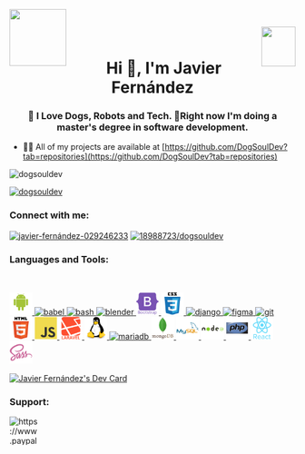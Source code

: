 
 <a href="https://github.com/"> <img align="left" src="https://media0.giphy.com/media/vMEjhlxsBR7Fe/giphy.gif?cid=ecf05e4781lj56773lpdiij1dnnuq0vqknb8owguaib598we&rid=giphy.gif&ct=g" height="100" width="100" alt="" /></a></p><br>
 
   <a href="https://github.com/DogSoulDev?tab=stars"> <img align="right" src="https://media4.giphy.com/media/du3J3cXyzhj75IOgvA/giphy.gif?cid=790b76115785c8c08f88a4b222dfb8aa3435eed553a2598e&rid=giphy.gif&ct=g" height="70" width="60" alt="" /></a></p><br>


<h1 align="center">Hi 👋, I'm Javier Fernández</h1>
<h3 align="center">👀 I Love Dogs, Robots and Tech. 🌱Right now I'm doing a master's degree in software development.</h3>

- 👨‍💻 All of my projects are available at [https://github.com/DogSoulDev?tab=repositories](https://github.com/DogSoulDev?tab=repositories)

<p align="left"> <img src="https://komarev.com/ghpvc/?username=dogsouldev&label=Profile%20views&color=0e75b6&style=flat" alt="dogsouldev" /> </p>

<p align="left"> <a href="https://github.com/ryo-ma/github-profile-trophy"><img src="https://github-profile-trophy.vercel.app/?username=dogsouldev" alt="dogsouldev" /></a> </p>

<h3 align="left">Connect with me:</h3>
<p align="left">
<a href="https://linkedin.com/in/javier-fernández-029246233" target="blank"><img align="center" src="https://raw.githubusercontent.com/rahuldkjain/github-profile-readme-generator/master/src/images/icons/Social/linked-in-alt.svg" alt="javier-fernández-029246233" height="30" width="40" /></a>
<a href="https://stackoverflow.com/users/18988723/dogsouldev" target="blank"><img align="center" src="https://raw.githubusercontent.com/rahuldkjain/github-profile-readme-generator/master/src/images/icons/Social/stack-overflow.svg" alt="18988723/dogsouldev" height="30" width="40" /></a>
</p>


<h3 align="left">Languages and Tools:</h3>
<br>
<p align="left"> <a href="https://developer.android.com" target="_blank" rel="noreferrer"> <img src="https://raw.githubusercontent.com/devicons/devicon/master/icons/android/android-original-wordmark.svg" alt="android" width="40" height="40"/> </a> <a href="https://babeljs.io/" target="_blank" rel="noreferrer"> <img src="https://www.vectorlogo.zone/logos/babeljs/babeljs-icon.svg" alt="babel" width="40" height="40"/> </a> <a href="https://www.gnu.org/software/bash/" target="_blank" rel="noreferrer"> <img src="https://www.vectorlogo.zone/logos/gnu_bash/gnu_bash-icon.svg" alt="bash" width="40" height="40"/> </a> <a href="https://www.blender.org/" target="_blank" rel="noreferrer"> <img src="https://download.blender.org/branding/community/blender_community_badge_white.svg" alt="blender" width="40" height="40"/> </a> <a href="https://getbootstrap.com" target="_blank" rel="noreferrer"> <img src="https://raw.githubusercontent.com/devicons/devicon/master/icons/bootstrap/bootstrap-plain-wordmark.svg" alt="bootstrap" width="40" height="40"/> </a> <a href="https://www.w3schools.com/css/" target="_blank" rel="noreferrer"> <img src="https://raw.githubusercontent.com/devicons/devicon/master/icons/css3/css3-original-wordmark.svg" alt="css3" width="40" height="40"/> </a> <a href="https://www.djangoproject.com/" target="_blank" rel="noreferrer"> <img src="https://infooptima.net/en/cropped-logo1-png-2/" alt="django" width="40" height="40"/> </a> <a href="https://www.figma.com/" target="_blank" rel="noreferrer"> <img src="https://www.vectorlogo.zone/logos/figma/figma-icon.svg" alt="figma" width="40" height="40"/> </a> <a href="https://git-scm.com/" target="_blank" rel="noreferrer"> <img src="https://www.vectorlogo.zone/logos/git-scm/git-scm-icon.svg" alt="git" width="40" height="40"/> </a> <a href="https://www.w3.org/html/" target="_blank" rel="noreferrer"> <img src="https://raw.githubusercontent.com/devicons/devicon/master/icons/html5/html5-original-wordmark.svg" alt="html5" width="40" height="40"/> </a> <a href="https://developer.mozilla.org/en-US/docs/Web/JavaScript" target="_blank" rel="noreferrer"> <img src="https://raw.githubusercontent.com/devicons/devicon/master/icons/javascript/javascript-original.svg" alt="javascript" width="40" height="40"/> </a> <a href="https://laravel.com/" target="_blank" rel="noreferrer"> <img src="https://raw.githubusercontent.com/devicons/devicon/master/icons/laravel/laravel-plain-wordmark.svg" alt="laravel" width="40" height="40"/> </a> <a href="https://www.linux.org/" target="_blank" rel="noreferrer"> <img src="https://raw.githubusercontent.com/devicons/devicon/master/icons/linux/linux-original.svg" alt="linux" width="40" height="40"/> </a> <a href="https://mariadb.org/" target="_blank" rel="noreferrer"> <img src="https://www.vectorlogo.zone/logos/mariadb/mariadb-icon.svg" alt="mariadb" width="40" height="40"/> </a> <a href="https://www.mongodb.com/" target="_blank" rel="noreferrer"> <img src="https://raw.githubusercontent.com/devicons/devicon/master/icons/mongodb/mongodb-original-wordmark.svg" alt="mongodb" width="40" height="40"/> </a> <a href="https://www.mysql.com/" target="_blank" rel="noreferrer"> <img src="https://raw.githubusercontent.com/devicons/devicon/master/icons/mysql/mysql-original-wordmark.svg" alt="mysql" width="40" height="40"/> </a> <a href="https://nodejs.org" target="_blank" rel="noreferrer"> <img src="https://raw.githubusercontent.com/devicons/devicon/master/icons/nodejs/nodejs-original-wordmark.svg" alt="nodejs" width="40" height="40"/> </a> <a href="https://www.php.net" target="_blank" rel="noreferrer"> <img src="https://raw.githubusercontent.com/devicons/devicon/master/icons/php/php-original.svg" alt="php" width="40" height="40"/> </a> <a href="https://reactjs.org/" target="_blank" rel="noreferrer"> <img src="https://raw.githubusercontent.com/devicons/devicon/master/icons/react/react-original-wordmark.svg" alt="react" width="40" height="40"/> </a> <a href="https://sass-lang.com" target="_blank" rel="noreferrer"> <img src="https://raw.githubusercontent.com/devicons/devicon/master/icons/sass/sass-original.svg" alt="sass" width="40" height="40"/></a>
<br>

<a href="https://app.daily.dev/DogSoulDev"><img src="https://api.daily.dev/devcards/8e397fb1860042388864ad04a09157e5.png?r=ggc" width="400" alt="Javier Fernández's Dev Card"/></a>


<h3 align="left">Support:</h3>
<p><a href="https://www.paypal.com/donate/?hosted_button_id=5DKDRZ2NJU8YA"> <img align="left" src="https://panels-images.twitch.tv/panel-651342898-image-1c545d56-41af-4870-a7d9-6bc39303983b" height="50" width="50" alt="https://www.paypal.com/donate/?hosted_button_id=5DKDRZ2NJU8YA" /></a></p><br><br>

